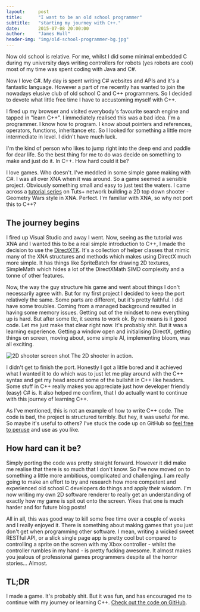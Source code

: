 ```yaml
---
layout:     post
title:      "I want to be an old school programmer"
subtitle:   "starting my journey with C++."
date:       2015-07-08 20:00:00
author:     "James Hull"
header-img: "img/old-school-programmer-bg.jpg"
---
```


<p>Now old school is relative. For me, whilst I did some minimal embedded C during my university days writing controllers for robots (yes robots are cool) most of my time was spent coding with Java and C#.</p>

<p>Now I love C#. My day is spent writing C# websites and APIs and it's a fantastic language. However a part of me recently has wanted to join the nowadays elusive club of old school C and C++ programmers. So I decided to devote what little free time I have to accustoming myself with C++.</p>

<p>I fired up my browser and visited everybody's favourite search engine and tapped in "learn C++". I immediately realised this was a bad idea. I'm a programmer. I know how to program. I know about pointers and references, operators, functions, inheritance etc. So I looked for something a little more intermediate in level. I didn't have much luck.</p>

<p>I'm the kind of person who likes to jump right into the deep end and paddle for dear life. So the best thing for me to do was decide on something to make and just do it. In C++. How hard could it be?</p>

<p>I love games. Who doesn't. I've meddled in some simple game making with C#. I was all over XNA when it was around. So a game seemed a sensible project. Obviously something small and easy to just test the waters. I came across a <a href="http://gamedevelopment.tutsplus.com/tutorials/make-a-neon-vector-shooter-in-xna-basic-gameplay--gamedev-9859">tutorial series</a> on Tuts+ network building a 2D top down shooter - Geometry Wars style in XNA. Perfect. I'm familiar with XNA, so why not port this to C++?</p>

<h2 class="section-heading">The journey begins</h2>

<p>I fired up Visual Studio and away I went. Now, seeing as the tutorial was XNA and I wanted this to be a real simple introduction to C++, I made the decision to use the <a href="https://github.com/Microsoft/DirectXTK">DirectXTK</a>. It's a collection of helper classes that mimic many of the XNA structures and methods which makes using DirectX much more simple. It has things like SpriteBatch for drawing 2D textures, SimpleMath which hides a lot of the DirectXMath SIMD complexity and a tonne of other features.</p>

<p>Now, the way the guy structure his game and went about things I don't necessarily agree with. But for my first project I decided to keep the port relatively the same. Some parts are different, but it's pretty faithful. I did have some troubles. Coming from a managed background resulted in having some memory issues. Getting out of the mindset to new everything up is hard. But after some tlc, it seems to work ok. By no means is it good code. Let me just make that clear right now. It's probably shit. But it was a learning experience. Getting a window open and initialising DirectX, getting things on screen, moving about, some simple AI, implementing bloom, was all exciting.</p>

<img src="{{ site.baseurl }}/img/posts/2dShooter-2015-07-08 20-22-31-19.jpg" alt="2D shooter screen shot">
<span class="caption text-muted">The 2D shooter in action.</span>

<p>I didn't get to finish the port. Honestly I got a little bored and it achieved what I wanted it to do which was to just let me play around with the C++ syntax and get my head around some of the bullshit in C++ like headers. Some stuff in C++ really makes you appreciate just how developer friendly (easy) C# is. It also helped me confirm, that I do actually want to continue with this journey of learning C++.</p>

<p>As I've mentioned, this is not an example of how to write C++ code. The code is bad, the project is structured terribly. But hey, it was useful for me. So maybe it's useful to others? I've stuck the code up on GitHub so <a href="https://github.com/Bigfellahull/2dShooter">feel free to peruse</a> and use as you like.

<h2 class="section-heading">How hard can it be?</h2>

<p>Simply porting the code was pretty straight forward. However it did make me realise that there is so much that I don't know. So I've now moved on to something a little more ambitious, complicated and challenging. I am really going to make an effort to try and research how more competent and experienced old school C developers do things and apply their wisdom. I'm now writing my own 2D software renderer to really get an understanding of exactly how my game is spit out onto the screen. Yikes that one is much harder and for future blog posts!</p>

<p>All in all, this was good way to kill some free time over a couple of weeks and I really enjoyed it. There is something about making games that you just don't get when programming other software. I mean, writing a wicked sweet RESTful API, or a slick single page app is pretty cool but compared to controlling a sprite on the screen with my Xbox controller - whilst the controller rumbles in my hand - is pretty fucking awesome. It almost makes you jealous of professional games programmers despite all the horror stories... Almost.</p>

<h2 class="section-heading">TL;DR</h2>

<p>I made a game. It's probably shit. But it was fun, and has encouraged me to continue with my journey or learning C++. <a href="https://github.com/Bigfellahull/2dShooter">Check out the code on GitHub</a>.</p>
